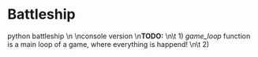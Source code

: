 # Battleship
python battleship
\n
\nconsole version
\n<b>TODO:</b>
\n\t    1) <i>game_loop</i> function is a main loop of a game, where everything is happend!
\n\t    2)
